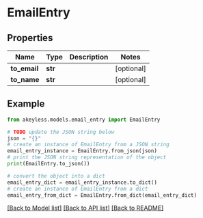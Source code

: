 # EmailEntry


## Properties

Name | Type | Description | Notes
------------ | ------------- | ------------- | -------------
**to_email** | **str** |  | [optional] 
**to_name** | **str** |  | [optional] 

## Example

```python
from akeyless.models.email_entry import EmailEntry

# TODO update the JSON string below
json = "{}"
# create an instance of EmailEntry from a JSON string
email_entry_instance = EmailEntry.from_json(json)
# print the JSON string representation of the object
print(EmailEntry.to_json())

# convert the object into a dict
email_entry_dict = email_entry_instance.to_dict()
# create an instance of EmailEntry from a dict
email_entry_from_dict = EmailEntry.from_dict(email_entry_dict)
```
[[Back to Model list]](../README.md#documentation-for-models) [[Back to API list]](../README.md#documentation-for-api-endpoints) [[Back to README]](../README.md)


